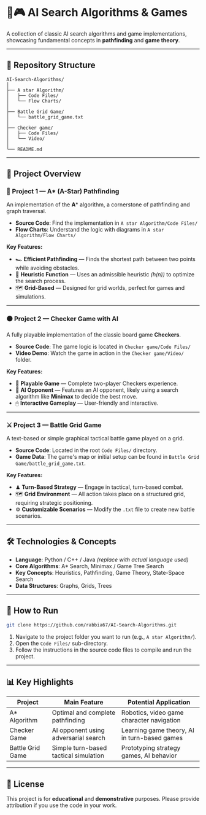 # 🤖🎮 AI Search Algorithms & Games

A collection of classic AI search algorithms and game implementations, showcasing fundamental concepts in **pathfinding** and **game theory**.

---

## 📂 Repository Structure

```plaintext
AI-Search-Algorithms/
│
├── A star Algorithm/
│   ├── Code Files/
│   └── Flow Charts/
│
├── Battle Grid Game/
│   └── battle_grid_game.txt
│
├── Checker game/
│   ├── Code Files/
│   └── Video/
│
└── README.md
```

---

## 🧭 Project Overview

### 🚦 Project 1 — A* (A-Star) Pathfinding
An implementation of the **A*** algorithm, a cornerstone of pathfinding and graph traversal.

- **Source Code**: Find the implementation in `A star Algorithm/Code Files/`
- **Flow Charts**: Understand the logic with diagrams in `A star Algorithm/Flow Charts/`

**Key Features:**
- 🏎 **Efficient Pathfinding** — Finds the shortest path between two points while avoiding obstacles.
- 🧠 **Heuristic Function** — Uses an admissible heuristic *(h(n))* to optimize the search process.
- 🗺 **Grid-Based** — Designed for grid worlds, perfect for games and simulations.

---

### ⚫ Project 2 — Checker Game with AI
A fully playable implementation of the classic board game **Checkers**.

- **Source Code**: The game logic is located in `Checker game/Code Files/`
- **Video Demo**: Watch the game in action in the `Checker game/Video/` folder.

**Key Features:**
- 🎯 **Playable Game** — Complete two-player Checkers experience.
- 🤖 **AI Opponent** — Features an AI opponent, likely using a search algorithm like **Minimax** to decide the best move.
- 🖱 **Interactive Gameplay** — User-friendly and interactive.

---

### ⚔️ Project 3 — Battle Grid Game
A text-based or simple graphical tactical battle game played on a grid.

- **Source Code**: Located in the root `Code Files/` directory.
- **Game Data**: The game's map or initial setup can be found in `Battle Grid Game/battle_grid_game.txt`.

**Key Features:**
- ♟ **Turn-Based Strategy** — Engage in tactical, turn-based combat.
- 🗺 **Grid Environment** — All action takes place on a structured grid, requiring strategic positioning.
- ⚙️ **Customizable Scenarios** — Modify the `.txt` file to create new battle scenarios.

---

## 🛠️ Technologies & Concepts
- **Language**: Python / C++ / Java *(replace with actual language used)*
- **Core Algorithms**: A* Search, Minimax / Game Tree Search
- **Key Concepts**: Heuristics, Pathfinding, Game Theory, State-Space Search
- **Data Structures**: Graphs, Grids, Trees

---

## 🚀 How to Run

```bash
git clone https://github.com/rabbia67/AI-Search-Algorithms.git
```
1. Navigate to the project folder you want to run (e.g., `A star Algorithm/`).
2. Open the `Code Files/` sub-directory.
3. Follow the instructions in the source code files to compile and run the project.

---

## 📊 Key Highlights

| Project         | Main Feature                               | Potential Application                           |
|-----------------|--------------------------------------------|-------------------------------------------------|
| A* Algorithm    | Optimal and complete pathfinding           | Robotics, video game character navigation      |
| Checker Game    | AI opponent using adversarial search       | Learning game theory, AI in turn-based games   |
| Battle Grid Game| Simple turn-based tactical simulation      | Prototyping strategy games, AI behavior        |

---

## 📄 License
This project is for **educational** and **demonstrative** purposes. Please provide attribution if you use the code in your work.
